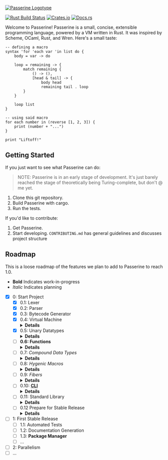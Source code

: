 [![Passerine Logotype](https://raw.githubusercontent.com/vrtbl/passerine/master/Logotype.png)](https://passerine.io)

[![Rust Build Status](https://github.com/vrtbl/passerine/workflows/Rust/badge.svg)](https://github.com/vrtbl/passerine/actions)
[![Crates.io](https://img.shields.io/crates/v/passerine.svg)](https://crates.io/crates/passerine)
[![Docs.rs](https://docs.rs/passerine/badge.svg)](https://docs.rs/passerine)

Welcome to Passerine!
Passerine is a small, concise, extensible programming language, powered by a VM written in Rust.
It was inspired by Scheme, OCaml, Rust, and Wren.
Here's a small taste:

```
-- defining a macro
syntax 'for 'each var 'in list do {
    body = var -> do

    loop = remaining -> {
        match remaining {
            () -> (),
            [head & tail] -> { 
                body head 
                remaining tail . loop
        }
    }

    loop list
}

-- using said macro
for each number in (reverse [1, 2, 3]) {
    print (number + "...")
}

print "Liftoff!"
```

## Getting Started
If you just want to see what Passerine can do:

> NOTE: Passerine is in an early stage of development.
It's just barely reached the stage of theoretically being Turing-complete,
but don't @ me yet.

1. Clone this git repository.
2. Build Passerine with cargo.
3. Run the tests.

If you'd like to contribute:

1. Get Passerine.
2. Start developing.
   `CONTRIBUTING.md` has general guidelines and discusses project structure

## Roadmap
This is a loose roadmap of the features
we plan to add to Passerine to reach 1.0.

- **Bold** Indicates work-in-progress
- *Italic* Indicates planning

- [X] 0: Start Project
  - [X] 0.1: Lexer
  - [X] 0.2: Parser
  - [X] 0.3: Bytecode Generator
  - [X] 0.4: Virtual Machine <details><summary>**Details**</summary>
    - [X] Local Variables
    - [X] Block Expressions
    </details>
  - [X] 0.5: Unary Datatypes <details><summary>**Details**</summary>
    - [X] NaN Tagging
    - [X] Numbers
    - [X] Strings
    </details>
  - [ ] **0.6: Functions** <details><summary>**Details**</summary>
    - [X] Block Scope
    - [ ] **Closures**
    - [ ] **Operators**
    </details>
  - [ ] 0.7: *Compound Data Types* <details><summary>**Details**</summary>
    - [ ] *Tuple*
    - [ ] *Union*
    - [ ] *Record*
    - [ ] *Map*
    </details>
  - [ ] 0.8: *Hygenic Macros* <details><summary>**Details**</summary>
    - [ ] Pattern Matching
    - [ ] Modules
    - [ ] Types and Traits (Labels)
    </details>
  - [ ] 0.9: *Fibers* <details><summary>**Details**</summary>
    - [ ] Coroutines
    - [ ] **Error Handling**
    </details>
  - [ ] 0.10: [**CLI**](https://github.io/vrtbl/aspen) <details><summary>**Details**</summary>
    Visit the [Aspen](https://github.io/vrtbl/aspen) repository to discover the status of Passerine's CLI and package manager.
    </details>
  - [ ] 0.11: Standard Library <details><summary>**Details**</summary>
    - [ ] FFI
    - [ ] I/O
    - [ ] Math
    - [ ] Random
    - [ ] Time
    - [ ] Networking
    </details>
  - [ ] 0.12 Prepare for Stable Release <details><summary>**Details**</summary>
    - [ ] **Website**
    - [ ] **Documentation**
    - [ ] Optimizations
    - [ ] Resources
    </details>
- [ ] 1: First Stable Release
    - [ ] 1.1: Automated Tests 
    - [ ] 1.2: Documentation Generation
    - [ ] 1.3: **Package Manager**
    - [ ] ...
- [ ] 2: Parallelism
- [ ] ... 
